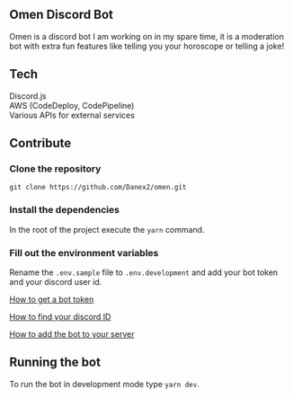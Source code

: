 ## Omen Discord Bot

Omen is a discord bot I am working on in my spare time, it is a moderation bot with extra fun features like telling you your horoscope or telling a joke!

## Tech

Discord.js  
AWS (CodeDeploy, CodePipeline)  
Various APIs for external services

## Contribute

### Clone the repository

`git clone https://github.com/Danex2/omen.git`

### Install the dependencies

In the root of the project execute the `yarn` command.

### Fill out the environment variables

Rename the `.env.sample` file to `.env.development` and add your bot token and your discord user id.

[How to get a bot token](https://www.writebots.com/discord-bot-token/)

[How to find your discord ID](https://support.discord.com/hc/en-us/articles/206346498-Where-can-I-find-my-User-Server-Message-ID-)

[How to add the bot to your server](https://discordjs.guide/preparations/adding-your-bot-to-servers.html#bot-invite-links)

## Running the bot

To run the bot in development mode type `yarn dev`.

